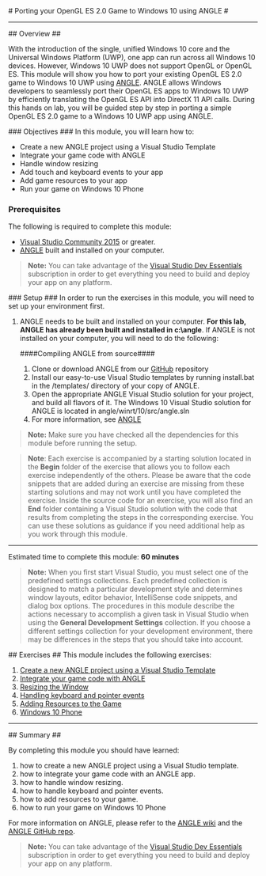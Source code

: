 ﻿<a name="HOLTop" />
# Porting your OpenGL ES 2.0 Game to Windows 10 using ANGLE #

---

<a name="Overview" />
## Overview ##

With the introduction of the single, unified Windows 10 core and the Universal Windows Platform (UWP), one app can run across all Windows 10 devices. However, Windows 10 UWP does not support OpenGL or OpenGL ES. This module will show you how to port your existing OpenGL ES 2.0 game to Windows 10 UWP using [ANGLE](https://github.com/MSOpenTech/angle).  ANGLE allows Windows developers to seamlessly port their OpenGL ES apps to Windows 10 UWP by efficiently translating the OpenGL ES API into DirectX 11 API calls. During this hands on lab, you will be guided step by step in porting a simple OpenGL ES 2.0 game to a Windows 10 UWP app using ANGLE.

<a name="Objectives" />
### Objectives ###
In this module, you will learn how to:

- Create a new ANGLE project using a Visual Studio Template
- Integrate your game code with ANGLE
- Handle window resizing
- Add touch and keyboard events to your app
- Add game resources to your app
- Run your game on Windows 10 Phone

<a name="Prerequisites"></a>
### Prerequisites ###

The following is required to complete this module:

- [Visual Studio Community 2015][1] or greater.
- [ANGLE][2] built and installed on your computer.

[1]: https://www.visualstudio.com/products/visual-studio-community-vs
[2]: https://github.com/MSOpenTech/angle

> **Note:** You can take advantage of the [Visual Studio Dev Essentials]( https://www.visualstudio.com/en-us/products/visual-studio-dev-essentials-vs.aspx) subscription in order to get everything you need to build and deploy your app on any platform.

<a name="Setup" />
### Setup ###
In order to run the exercises in this module, you will need to set up your environment first.

1. ANGLE needs to be built and installed on your computer. **For this lab, ANGLE has already been built and installed in c:\angle**. If ANGLE is not installed on your computer, you will need to do the following:

    ####Compiling ANGLE from source####
    1. Clone or download ANGLE from our [GitHub](https://github.com/MSOpenTech/angle) repository
    1. Install our easy-to-use Visual Studio templates by running install.bat in the /templates/ directory of your copy of ANGLE.
    1. Open the appropriate ANGLE Visual Studio solution for your project, and build all flavors of it. The Windows 10 Visual Studio solution for ANGLE is located in angle/winrt/10/src/angle.sln
    1. For more information, see [ANGLE](https://github.com/MSOpenTech/angle)

> **Note:** Make sure you have checked all the dependencies for this module before running the setup.

>**Note**: Each exercise is accompanied by a starting solution located in the **Begin** folder of the exercise that allows you to follow each exercise independently of the others. Please be aware that the code snippets that are added during an exercise are missing from these starting solutions and may not work until you have completed the exercise. Inside the source code for an exercise, you will also find an **End** folder containing a Visual Studio solution with the code that results from completing the steps in the corresponding exercise. You can use these solutions as guidance if you need additional help as you work through this module.

---

Estimated time to complete this module: **60 minutes**

>**Note:** When you first start Visual Studio, you must select one of the predefined settings collections. Each predefined collection is designed to match a particular development style and determines window layouts, editor behavior, IntelliSense code snippets, and dialog box options. The procedures in this module describe the actions necessary to accomplish a given task in Visual Studio when using the **General Development Settings** collection. If you choose a different settings collection for your development environment, there may be differences in the steps that you should take into account.

<a name="Exercises" />
## Exercises ##
This module includes the following exercises:

1. [Create a new ANGLE project using a Visual Studio Template](./Source/Ex1/README.md)
1. [Integrate your game code with ANGLE](./Source/Ex2/README.md)
1. [Resizing the Window](./Source/Ex3/README.md)
1. [Handling keyboard and pointer events](./Source/Ex4/README.md)
1. [Adding Resources to the Game](./Source/Ex5/README.md)
1. [Windows 10 Phone](./Source/Ex6/README.md)

---

<a name="Summary" />
## Summary ##

By completing this module you should have learned:

1. how to create a new ANGLE project using a Visual Studio template.
1. how to integrate your game code with an ANGLE app.
1. how to handle window resizing.
1. how to handle keyboard and pointer events.
1. how to add resources to your game.
1. how to run your game on Windows 10 Phone

For more information on ANGLE, please refer to the [ANGLE wiki](https://github.com/MSOpenTech/angle/wiki) and the [ANGLE GitHub repo](https://github.com/MSOpenTech/angle).


> **Note:** You can take advantage of the [Visual Studio Dev Essentials]( https://www.visualstudio.com/en-us/products/visual-studio-dev-essentials-vs.aspx) subscription in order to get everything you need to build and deploy your app on any platform.

